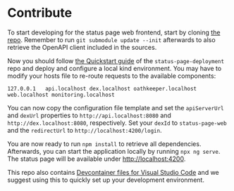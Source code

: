 # Contribute

To start developing for the status page web frontend, start by cloning [the repo](https://github.com/SovereignCloudStack/status-page-web). Remember to run `git submodule update --init` afterwards to also retrieve the OpenAPI client included in the sources.

Now you should follow [the Quickstart guide](https://docs.scs.community/docs/operating-scs/components/status-page-deployment/docs/quickstart) of the `status-page-deployment` repo and deploy and configure a local kind environment. You may have to modify your hosts file to re-route requests to the available components:

```hosts
127.0.0.1   api.localhost dex.localhost oathkeeper.localhost web.localhost monitoring.localhost
```

You can now copy the configuration file template and set the `apiServerUrl` and `dexUrl` properties to `http://api.localhost:8080` and `http://dex.localhost:8080`, respectively. Set your `dexId` to `status-page-web` and the `redirectUrl` to `http://localhost:4200/login`.

You are now ready to run `npm install` to retrieve all dependencies. Afterwards, you can start the application locally by running `npx ng serve`. The status page will be available under [http://localhost:4200](http://localhost:4200).

This repo also contains [Devcontainer files for Visual Studio Code](https://code.visualstudio.com/docs/devcontainers/containers) and we suggest using this to quickly set up your development environment.
